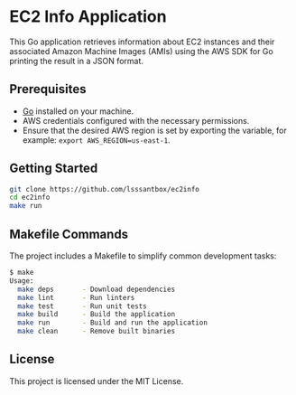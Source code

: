 # EC2 Info Application

This Go application retrieves information about EC2 instances and their associated Amazon Machine Images (AMIs) using the AWS SDK for Go printing the result in a JSON format.


## Prerequisites

- [Go](https://golang.org/dl/) installed on your machine.
- AWS credentials configured with the necessary permissions.
- Ensure that the desired AWS region is set by exporting the variable, for example: `export AWS_REGION=us-east-1`.


## Getting Started

```bash
git clone https://github.com/lsssantbox/ec2info
cd ec2info
make run 
```

## Makefile Commands

The project includes a Makefile to simplify common development tasks:

```bash
$ make
Usage:
  make deps       - Download dependencies
  make lint       - Run linters
  make test       - Run unit tests
  make build      - Build the application
  make run        - Build and run the application
  make clean      - Remove built binaries

```


## License

This project is licensed under the MIT License.
